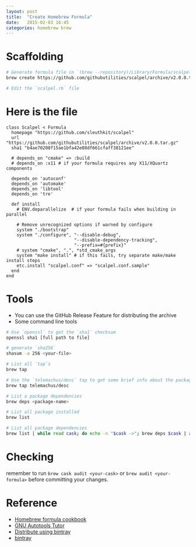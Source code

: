 ```yaml
---
layout: post
title:  "Create Homebrew Formula"
date:   2015-02-03 16:45
categories: homebrew brew
---
```


# Scaffolding
```sh
# Generate formula file in `(brew --repository)/Library/Formula/scalpel.rb`
brew create https://github.com/githubutilities/scalpel/archive/v2.0.0.tar.gz

# Edit the `scalpel.rb` file
```

# Here is the file
```
class Scalpel < Formula
  homepage "https://github.com/sleuthkit/scalpel"
  url "https://github.com/githubutilities/scalpel/archive/v2.0.0.tar.gz"
  sha1 "b4ae70208f15ae1bfa42e08df661cfaff38121ee"

  # depends_on "cmake" => :build
  # depends_on :x11 # if your formula requires any X11/XQuartz components

  depends_on 'autoconf'
  depends_on 'automake'
  depends_on 'libtool'
  depends_on 'tre'

  def install
    # ENV.deparallelize  # if your formula fails when building in parallel

    # Remove unrecognized options if warned by configure
    system "./bootstrap"
    system "./configure", "--disable-debug",
                          "--disable-dependency-tracking",
                          "--prefix=#{prefix}"
    # system "cmake", ".", *std_cmake_args
    system "make install" # if this fails, try separate make/make install steps
    etc.install "scalpel.conf" => "scalpel.conf.sample"
  end
end
```

# Tools

* You can use the GitHub Release Feature for distributing the archive
* Some command line tools

```sh
# Use `openssl` to get the `sha1` checksum
openssl sha1 [full path to file]

# generate `sha256`
shasum -a 256 <your-file>

# List all `tap`s
brew tap

# Use the `telemachus/desc` tap to get some brief info about the package
brew tap telemachus/desc

# List a package dependencies
brew deps <package-name>

# List all package installed
brew list

# List all package dependencies
brew list | while read cask; do echo -n "$cask ->"; brew deps $cask | awk '{printf(" %s ", $0)}'; echo ""; done
```


# Checking

remember to run `brew cask audit <your-cask>` or `brew audit <your-formula>` before committing your changes.


# Reference
* [Homebrew formula cookbook](https://github.com/Homebrew/homebrew/blob/master/share/doc/homebrew/Formula-Cookbook.md#formula-cookbook)
* [GNU Autotools Tutor](https://www.lrde.epita.fr/~adl/dl/autotools.pdf)
* [Distribute using bintray](http://blog.bintray.com/2013/05/30/google-and-github-insist-go-store-your-binaries-in-a-proper-place/)
* [bintray](https://bintray.com)